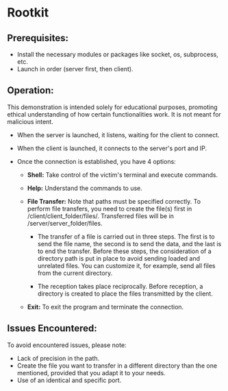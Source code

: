 # Rootkit

## Prerequisites:

- Install the necessary modules or packages like socket, os, subprocess, etc.
- Launch in order (server first, then client).

## Operation:

This demonstration is intended solely for educational purposes, promoting ethical understanding of how certain functionalities work. It is not meant for malicious intent.

- When the server is launched, it listens, waiting for the client to connect.
- When the client is launched, it connects to the server's port and IP.
- Once the connection is established, you have 4 options:

  - **Shell:** Take control of the victim's terminal and execute commands.
  - **Help:** Understand the commands to use.
  - **File Transfer:** Note that paths must be specified correctly. 
    To perform file transfers, you need to create the file(s) first in /client/client_folder/files/.
    Transferred files will be in /server/server_folder/files.

    - The transfer of a file is carried out in three steps. 
      The first is to send the file name, the second is to send the data, 
      and the last is to end the transfer. 
      Before these steps, the consideration of a directory path is put in place 
      to avoid sending loaded and unrelated files. 
      You can customize it, for example, send all files from the current directory.

    - The reception takes place reciprocally. 
      Before reception, a directory is created to place 
      the files transmitted by the client.

  - **Exit:** To exit the program and terminate the connection.

## Issues Encountered:

To avoid encountered issues, please note:

- Lack of precision in the path.
- Create the file you want to transfer in a different directory 
  than the one mentioned, provided that you adapt it to your needs.
- Use of an identical and specific port.


